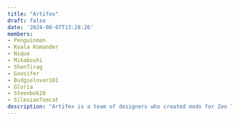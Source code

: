 ```yaml
---
title: "Artifex"
draft: false
date: '2024-08-07T13:28:26'
members:
- Penguinman
- Koala Komander
- Nique
- Mikaboshi
- ShenTirag
- Goosifer
- Budgielover101
- Gloria
- Steenbok28
- SilesianTomcat
description: "Artifex is a team of designers who created mods for Zoo Tycoon 2; notably they were the first to create expansive mods for the game. The team has origins in the Zoo Admin Design Team but became its own thing when ZA had its initial trouble with server issues."
---
```


